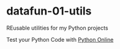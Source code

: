 # datafun-01-utils
REusable utilities for my Python projects

Test your Python Code with [Python Online](https://www.online-python.com/)
